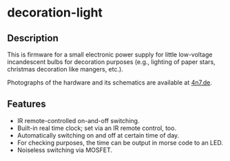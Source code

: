 # decoration-light
## Description
This is firmware for a small electronic power supply for little low-voltage incandescent bulbs for decoration purposes (e.g., lighting of paper stars, christmas decoration like mangers, etc.).

Photographs of the hardware and its schematics are available at [4n7.de](https://4n7.de/deko-laempchen-netzteil.html).

## Features
- IR remote-controlled on-and-off switching.
- Built-in real time clock; set via an IR remote control, too.
- Automatically switching on and off at certain time of day.
- For checking purposes, the time can be output in morse code to an LED.
- Noiseless switching via MOSFET.
